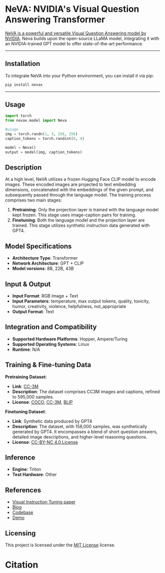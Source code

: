 # NeVA: NVIDIA's Visual Question Answering Transformer

[NeVA is a powerful and versatile Visual Question Answering model by NVIDIA](https://catalog.ngc.nvidia.com/orgs/nvidia/teams/playground/models/neva/bias). Neva builds upon the open-source LLaMA model, integrating it with an NVIDIA-trained GPT model to offer state-of-the-art performance. 

---

## Installation

To integrate NeVA into your Python environment, you can install it via pip:

```bash
pip install nevax
```
---

## Usage

```python
import torch
from nevax.model import Neva

#usage
img = torch.randn(1, 3, 256, 256)
caption_tokens = torch.randint(0, 4)

model = Neva()
output = model(img, caption_tokens)
```

## Description

At a high level, NeVA utilizes a frozen Hugging Face CLIP model to encode images. These encoded images are projected to text embedding dimensions, concatenated with the embeddings of the given prompt, and subsequently passed through the language model. The training process comprises two main stages:

1. **Pretraining**: Only the projection layer is trained with the language model kept frozen. This stage uses image-caption pairs for training.
2. **Finetuning**: Both the language model and the projection layer are trained. This stage utilizes synthetic instruction data generated with GPT4.

## Model Specifications

- **Architecture Type**: Transformer
- **Network Architecture**: GPT + CLIP
- **Model versions**: 8B, 22B, 43B

## Input & Output

- **Input Format**: RGB Image + Text
- **Input Parameters**: temperature, max output tokens, quality, toxicity, humor, creativity, violence, helpfulness, not_appropriate
- **Output Format**: Text

## Integration and Compatibility

- **Supported Hardware Platforms**: Hopper, Ampere/Turing
- **Supported Operating Systems**: Linux
- **Runtime**: N/A

## Training & Fine-tuning Data

**Pretraining Dataset**:
- **Link**: [CC-3M](#)
- **Description**: The dataset comprises CC3M images and captions, refined to 595,000 samples.
- **License**: [COCO](#), [CC-3M](#), [BLIP](#)

**Finetuning Dataset**:
- **Link**: Synthetic data produced by GPT4
- **Description**: The dataset, with 158,000 samples, was synthetically generated by GPT4. It encompasses a blend of short question answers, detailed image descriptions, and higher-level reasoning questions.
- **License**: [CC-BY-NC 4.0 License](https://creativecommons.org/licenses/by-nc/4.0/)

## Inference

- **Engine**: Triton
- **Test Hardware**: Other

## References

- [Visual Instruction Tuning paper](#)
- [Blog](#)
- [Codebase](#)
- [Demo](#)

## Licensing

This project is licensed under the [MIT License](/LICENSE) license.


# Citation